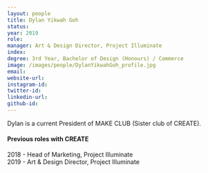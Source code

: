 ```yaml
---
layout: people
title: Dylan Yikwah Goh
status:
year: 2019
role: 
manager: Art & Design Director, Project Illuminate
index:
degree: 3rd Year, Bachelor of Design (Honours) / Commerce
image: /images/people/DylanYikwahGoh_profile.jpg
email:
website-url: 
instagram-id: 
twitter-id: 
linkedin-url:
github-id: 
---
```

Dylan is a current President of MAKE CLUB (Sister club of CREATE).
<h4>Previous roles with CREATE</h4>
2018 - Head of Marketing, Project Illuminate <br>
2019 - Art & Design Director, Project Illuminate